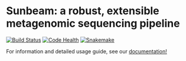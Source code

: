 # Sunbeam: a robust, extensible metagenomic sequencing pipeline 


[![Build Status](https://travis-ci.org/sunbeam-labs/sunbeam.svg?branch=dev)](https://travis-ci.org/eclarke/sunbeam) 
[![Code Health](https://landscape.io/github/sunbeam-labs/sunbeam/dev/landscape.svg?style=flat)](https://landscape.io/github/sunbeam-labs/sunbeam/stable)
[![Snakemake](https://img.shields.io/badge/snakemake-≥3.5.2-brightgreen.svg?style=flat)](http://snakemake.bitbucket.org)

For information and detailed usage guide, see our [documentation!](https://sunbeam.readthedocs.io)


